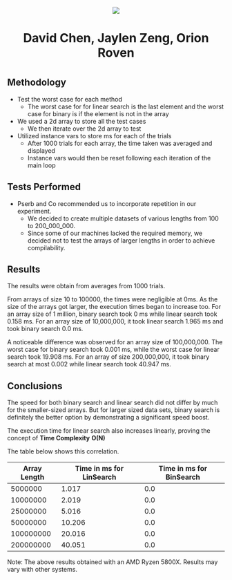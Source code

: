 <p align="center">
  <img src="https://cdn.discordapp.com/attachments/878465038346747935/919278794643210291/Team_Incredibly_Cohesive.png" />
</p>

<div align="center">
  <h1> David Chen, Jaylen Zeng, Orion Roven <h1>
</div>

## Methodology
  * Test the worst case for each method
    * The worst case for for linear search is the last element and the worst case for binary is if the element is not in the array
  * We used a 2d array to store all the test cases
    * We then iterate over the 2d array to test
  * Utilized instance vars to store ms for each of the trials
    * After 1000 trials for each array, the time taken was averaged and displayed
    * Instance vars would then be reset following each iteration of the main loop

## Tests Performed
  * Pserb and Co recommended us to incorporate repetition in our experiment.
    * We decided to create multiple datasets of various lengths from 100 to 200_000_000.
    * Since some of our machines lacked the required memory, we decided not to test the arrays of larger lengths in order to achieve compilability.


## Results
The results were obtain from averages from 1000 trials.

From arrays of size 10 to 100000, the times were negligible at 0ms. As the size of the arrays got larger, the execution times began to increase too. For an array size of 1 million, binary search took 0 ms while linear search took 0.158 ms. For an array size of 10,000,000, it took linear search 1.965 ms and took binary search 0.0 ms.

A noticeable difference was observed for an array size of 100,000,000. The worst case for binary search took 0.001 ms, while the worst case for linear search took 19.908 ms.
For an array of size 200,000,000, it took binary search at most 0.002 while linear search took 40.947 ms.


## Conclusions
The speed for both binary search and linear search did not differ by much for the smaller-sized arrays. But for larger sized data sets, binary search is definitely the better option by demonstrating a significant speed boost.

The execution time for linear search also increases linearly, proving the concept of **Time Complexity** **O(N)**

The table below shows this correlation.

| Array Length| Time in ms for LinSearch| Time in ms for BinSearch|
| ----------- | ---------               | ---------               |
| 5000000     | 1.017                   | 0.0                     |
| 10000000    | 2.019                   | 0.0                     |
| 25000000    | 5.016                   | 0.0                     |
| 50000000    | 10.206                  | 0.0                     |
| 100000000   | 20.016                  | 0.0                     |
| 200000000   | 40.051                  | 0.0                     |


Note: The above results obtained with an AMD Ryzen 5800X. Results may vary with other systems.
